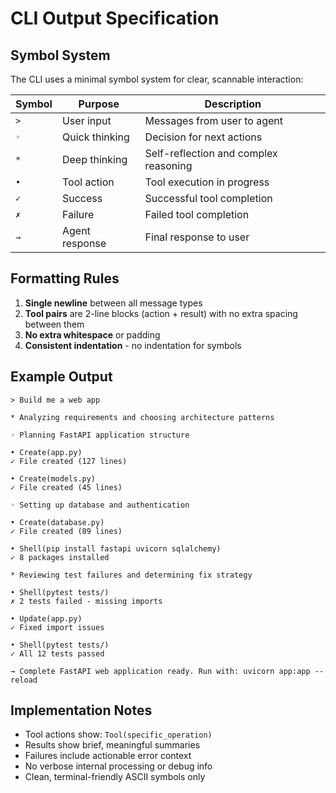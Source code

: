 # CLI Output Specification

## Symbol System

The CLI uses a minimal symbol system for clear, scannable interaction:

| Symbol | Purpose | Description |
|--------|---------|-------------|
| `>`    | User input | Messages from user to agent |
| `◦`    | Quick thinking | Decision for next actions |
| `*`    | Deep thinking | Self-reflection and complex reasoning |
| `•`    | Tool action | Tool execution in progress |
| `✓`    | Success | Successful tool completion |
| `✗`    | Failure | Failed tool completion |
| `→`    | Agent response | Final response to user |

## Formatting Rules

1. **Single newline** between all message types
2. **Tool pairs** are 2-line blocks (action + result) with no extra spacing between them
3. **No extra whitespace** or padding
4. **Consistent indentation** - no indentation for symbols

## Example Output

```
> Build me a web app

* Analyzing requirements and choosing architecture patterns

◦ Planning FastAPI application structure

• Create(app.py)
✓ File created (127 lines)

• Create(models.py)
✓ File created (45 lines)

◦ Setting up database and authentication

• Create(database.py)
✓ File created (89 lines)

• Shell(pip install fastapi uvicorn sqlalchemy)
✓ 8 packages installed

* Reviewing test failures and determining fix strategy

• Shell(pytest tests/)
✗ 2 tests failed - missing imports

• Update(app.py)
✓ Fixed import issues

• Shell(pytest tests/)
✓ All 12 tests passed

→ Complete FastAPI web application ready. Run with: uvicorn app:app --reload
```

## Implementation Notes

- Tool actions show: `Tool(specific_operation)`
- Results show brief, meaningful summaries
- Failures include actionable error context
- No verbose internal processing or debug info
- Clean, terminal-friendly ASCII symbols only